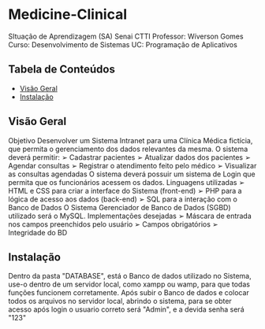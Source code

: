# Medicine-Clinical
SItuação de Aprendizagem (SA) Senai CTTI
Professor: Wíverson Gomes
Curso: Desenvolvimento de Sistemas 
UC: Programação de Aplicativos

## Tabela de Conteúdos

- [Visão Geral](#visão-geral)
- [Instalação](#instalação)

## Visão Geral

Objetivo
Desenvolver um Sistema Intranet para uma Clínica Médica fictícia, que permita
o gerenciamento dos dados relevantes da mesma.
O sistema deverá permitir:
➢ Cadastrar pacientes
➢ Atualizar dados dos pacientes
➢ Agendar consultas
➢ Registrar o atendimento feito pelo médico
➢ Visualizar as consultas agendadas
O sistema deverá possuir um sistema de Login que permita que os funcionários
acessem os dados.
Linguagens utilizadas
➢ HTML e CSS para criar a interface do Sistema (front-end)
➢ PHP para a lógica de acesso aos dados (back-end)
➢ SQL para a interação com o Banco de Dados
O Sistema Gerenciador de Banco de Dados (SGBD) utilizado será o MySQL.
Implementações desejadas
➢ Máscara de entrada nos campos preenchidos pelo usuário
➢ Campos obrigatórios
➢ Integridade do BD

## Instalação
Dentro da pasta "DATABASE", está o Banco de dados utilizado no Sistema, use-o dentro de um servidor local, como xampp ou wamp, para que todas funções funcionem corretamente.
Após subir o Banco de dados e colocar todos os arquivos no servidor local, abrindo o sistema, para se obter acesso após login o usuario correto será "Admin", e a devida senha será "123" 


